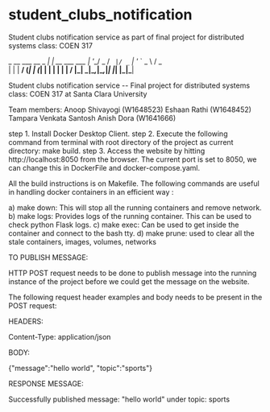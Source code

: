 # student_clubs_notification
Student clubs notification service as part of final project for distributed systems class: COEN 317


 _ __ ___  __ _  __| |_ __ ___   ___ 
| '__/ _ \/ _` |/ _` | '_ ` _ \ / _ \
| | |  __/ (_| | (_| | | | | | |  __/
|_|  \___|\__,_|\__,_|_| |_| |_|\___|

Student clubs notification service -- Final project for distributed systems class: COEN 317 at Santa Clara University

Team members: 
Anoop Shivayogi (W1648523)
Eshaan Rathi (W1648452)
Tampara Venkata Santosh Anish Dora (W1641666)


step 1. Install Docker Desktop Client.
step 2. Execute the following command from terminal with root directory of the project as current directory: make build.
step 3. Access the website by hitting http://localhost:8050 from the browser. The current port is set to 8050, we can change this in DockerFile and docker-compose.yaml.


All the build instructions is on Makefile. The following commands are useful in handling docker containers in an efficient way :

a) make down: 
            This will stop all the running containers and remove network.
b) make logs: 
            Provides logs of the running container. This can be used to check python Flask logs.
c) make exec: 
            Can be used to get inside the container and connect to the bash tty. 
d) make prune: 
            used to clear all the stale containers, images, volumes, networks



TO PUBLISH MESSAGE:

  HTTP POST request needs to be done to publish message into the running instance of the project before we could get the message on the website. 

  The following request header examples and body needs to be present in the POST request: 

  HEADERS: 

  Content-Type: application/json

  BODY:

  {"message":"hello world",
  "topic":"sports"}


  RESPONSE MESSAGE:

  Successfully published message: "hello world" under topic: sports
